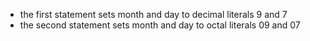 - the first statement sets month and day to decimal literals 9 and 7
- the second statement sets month and day to octal literals 09 and 07